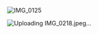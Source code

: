 ![IMG_0125](https://github.com/user-attachments/assets/368c69aa-0647-4c4b-bb0a-3b8cb06912fe)

![Uploading IMG_0218.jpeg…]()
